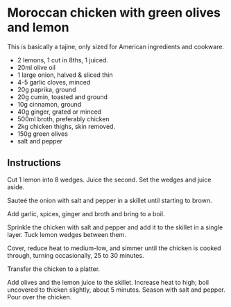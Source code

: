 # Moroccan chicken with green olives and lemon

This is basically a tajine, only sized for American ingredients and cookware.



- 2 lemons, 1 cut in 8ths, 1 juiced.
- 20ml olive oil
- 1 large onion, halved & sliced thin
- 4-5 garlic cloves, minced
- 20g paprika, ground
- 20g cumin, toasted and ground
- 10g cinnamon, ground
- 40g ginger, grated or minced
- 500ml broth, preferably chicken
- 2kg chicken thighs, skin removed.
- 150g green olives
- salt and pepper

## Instructions

Cut 1 lemon into 8 wedges. Juice the second. Set the wedges and juice aside. 

Sauteé the onion with salt and pepper in a skillet until starting to brown. 

Add garlic, spices, ginger and broth and bring to a boil. 

Sprinkle the chicken with salt and pepper and add it to the skillet in a single layer. Tuck lemon wedges between them. 

Cover, reduce heat to medium-low, and simmer until the chicken is cooked through, turning occasionally, 25 to 30 minutes. 

Transfer the chicken to a platter. 

Add olives and the lemon juice to the skillet. Increase heat to high; boil uncovered to thicken slightly, about 5 minutes. Season with salt and pepper. Pour over the chicken. 


[Source]: https://www.epicurious.com/recipes/food/views/moroccan-chicken-with-green-olives-and-lemon-352532
